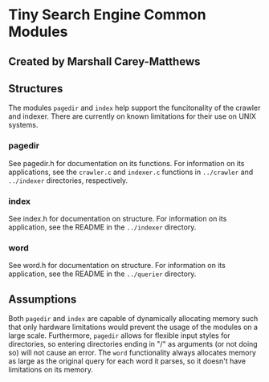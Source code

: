 # Tiny Search Engine Common Modules

## Created by Marshall Carey-Matthews

## Structures

The modules `pagedir` and `index` help support the funcitonality of the crawler and indexer. There are currently on known limitations for their use on UNIX systems. 

### pagedir

See pagedir.h for documentation on its functions. For information on its applications, see the `crawler.c` and `indexer.c` functions in `../crawler` and `../indexer` directories, respectively.

### index

See index.h for documentation on structure. For information on its application, see the README in the `../indexer` directory.

### word

See word.h for documentation on structure. For information on its application, see the README in the `../querier` directory.

## Assumptions
Both `pagedir` and `index` are capable of dynamically allocating memory such that only hardware limitations would prevent the usage of the modules on a large scale. Furthermore, `pagedir` allows for flexible input styles for directories, so entering directories ending in "/" as arguments (or not doing so) will not cause an error. The `word` functionality always allocates memory as large as the original query for each word it parses, so it doesn't have limitations on its memory.
